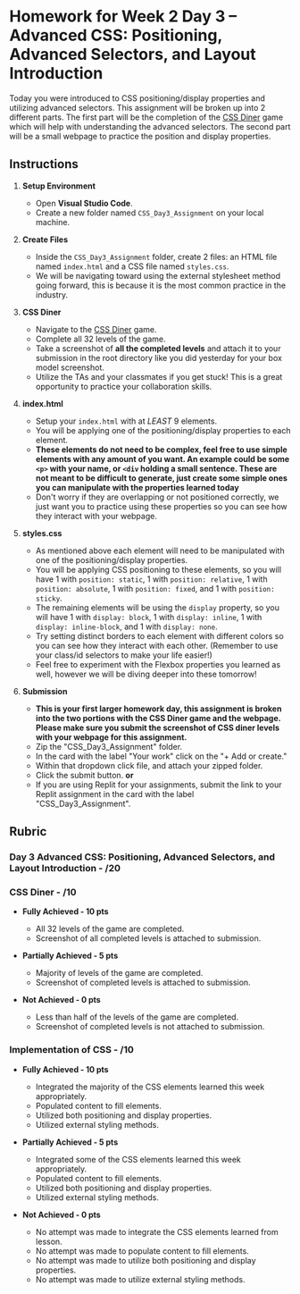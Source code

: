 # Homework for Week 2 Day 3 – Advanced CSS: Positioning, Advanced Selectors, and Layout Introduction

Today you were introduced to CSS positioning/display properties and utilizing advanced selectors. This assignment will be broken up into 2 different parts. The first part will be the completion of the [CSS Diner](https://flukeout.github.io/) game which will help with understanding the advanced selectors. The second part will be a small webpage to practice the position and display properties.

## Instructions

1. **Setup Environment**

   - Open **Visual Studio Code**.
   - Create a new folder named `CSS_Day3_Assignment` on your local machine.

2. **Create Files**

   - Inside the `CSS_Day3_Assignment` folder, create 2 files: an HTML file named `index.html` and a CSS file named `styles.css`.
   - We will be navigating toward using the external stylesheet method going forward, this is because it is the most common practice in the industry.

3. **CSS Diner**

   - Navigate to the [CSS Diner](https://flukeout.github.io/) game.
   - Complete all 32 levels of the game.
   - Take a screenshot of **all the completed levels** and attach it to your submission in the root directory like you did yesterday for your box model screenshot.
   - Utilize the TAs and your classmates if you get stuck! This is a great opportunity to practice your collaboration skills.

4. **index.html**

    - Setup your `index.html` with at *LEAST* 9 elements.
    - You will be applying one of the positioning/display properties to each element.
    - **These elements do not need to be complex, feel free to use simple elements with any amount of you want. An example could be some `<p>` with your name, or `<div` holding a small sentence. These are not meant to be difficult to generate, just create some simple ones you can manipulate with the properties learned today**
    - Don't worry if they are overlapping or not positioned correctly, we just want you to practice using these properties so you can see how they interact with your webpage.

5. **styles.css**
    - As mentioned above each element will need to be manipulated with one of the positioning/display properties.
    - You will be applying CSS positioning to these elements, so you will have 1 with `position: static`, 1 with `position: relative`, 1 with `position: absolute`, 1 with `position: fixed`, and 1 with `position: sticky`.
    - The remaining elements will be using the `display` property, so you will have 1 with `display: block`, 1 with `display: inline`, 1 with `display: inline-block`, and 1 with `display: none`.
    - Try setting distinct borders to each element with different colors so you can see how they interact with each other. (Remember to use your class/id selectors to make your life easier!)
    - Feel free to experiment with the Flexbox properties you learned as well, however we will be diving deeper into these tomorrow!

6. **Submission**
      - **This is your first larger homework day, this assignment is broken into the two portions with the CSS Diner game and the webpage. Please make sure you submit the screenshot of CSS diner levels with your webpage for this assignment.**
      - Zip the "CSS_Day3_Assignment" folder.
      - In the card with the label "Your work" click on the "+ Add or create."
      - Within that dropdown click file, and attach your zipped folder.
      - Click the submit button.
        **or**
      - If you are using Replit for your assignments, submit the link to your Replit assignment in the card with the label "CSS_Day3_Assignment".

## Rubric

### Day 3 Advanced CSS: Positioning, Advanced Selectors, and Layout Introduction - /20

### CSS Diner - /10

- **Fully Achieved - 10 pts**
  - All 32 levels of the game are completed.
  - Screenshot of all completed levels is attached to submission.

- **Partially Achieved - 5 pts**
  - Majority of levels of the game are completed.
  - Screenshot of completed levels is attached to submission.

- **Not Achieved - 0 pts**
  - Less than half of the levels of the game are completed.
  - Screenshot of completed levels is not attached to submission.

### Implementation of CSS - /10

- **Fully Achieved - 10 pts**
  - Integrated the majority of the CSS elements learned this week appropriately.
  - Populated content to fill elements.
  - Utilized both positioning and display properties.
  - Utilized external styling methods.

- **Partially Achieved - 5 pts**
  - Integrated some of the CSS elements learned this week appropriately.
  - Populated content to fill elements.
  - Utilized both positioning and display properties.
  - Utilized external styling methods.

- **Not Achieved - 0 pts**
  - No attempt was made to integrate the CSS elements learned from lesson.
  - No attempt was made to populate content to fill elements.
  - No attempt was made to utilize both positioning and display properties.
  - No attempt was made to utilize external styling methods.
